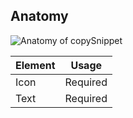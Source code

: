 ## Anatomy

![Anatomy of copySnippet](/assets/components/copy/copy-snippet-anatomy.png)

| Element          | Usage                                           |
|------------------|-------------------------------------------------|
| Icon             | Required |
| Text             | Required |
